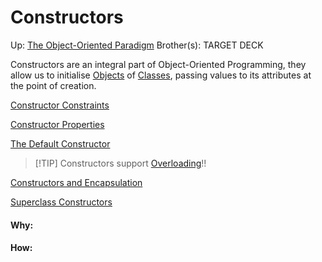 # Constructors

Up: [The Object-Oriented Paradigm](the_object-oriented_paradigm)
Brother(s):
TARGET DECK

Constructors are an integral part of Object-Oriented Programming, they allow us to initialise [Objects](objects) of [Classes](classes), passing values to its attributes at the point of creation.

[Constructor Constraints](constructor_constraints)

[Constructor Properties](constructor_properties)

[The Default Constructor](the_default_constructor)

> [!TIP] Constructors support [Overloading](overloading)!!

[Constructors and Encapsulation](constructors_and_encapsulation)

[Superclass Constructors](superclass_constructors)






























#### Why:
#### How:









